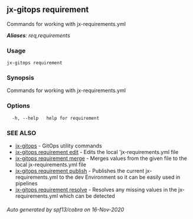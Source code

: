 ## jx-gitops requirement

Commands for working with jx-requirements.yml

***Aliases**: req,requirements*

### Usage

```
jx-gitops requirement
```

### Synopsis

Commands for working with jx-requirements.yml

### Options

```
  -h, --help   help for requirement
```

### SEE ALSO

* [jx-gitops](jx-gitops.md)	 - GitOps utility commands
* [jx-gitops requirement edit](jx-gitops_requirement_edit.md)	 - Edits the local 'jx-requirements.yml file
* [jx-gitops requirement merge](jx-gitops_requirement_merge.md)	 - Merges values from the given file to the local jx-requirements.yml file
* [jx-gitops requirement publish](jx-gitops_requirement_publish.md)	 - Publishes the current jx-requirements.yml to the dev Environment so it can be easily used in pipelines
* [jx-gitops requirement resolve](jx-gitops_requirement_resolve.md)	 - Resolves any missing values in the jx-requirements.yml which can be detected

###### Auto generated by spf13/cobra on 16-Nov-2020
